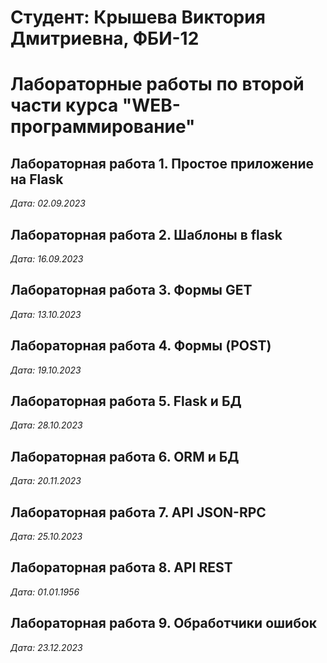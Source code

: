 # Студент: Крышева Виктория Дмитриевна, ФБИ-12

# Лабораторные работы по второй части курса "WEB-программирование"

## Лабораторная работа 1. Простое приложение на Flask

*Дата: 02.09.2023*

## Лабораторная работа 2. Шаблоны в flask

*Дата: 16.09.2023*

## Лабораторная работа 3. Формы GET

*Дата: 13.10.2023*

## Лабораторная работа 4. Формы (POST)

*Дата: 19.10.2023*

## Лабораторная работа 5. Flask и БД

*Дата: 28.10.2023*

## Лабораторная работа 6. ORM и БД

*Дата: 20.11.2023*

## Лабораторная работа 7. API JSON-RPC

*Дата: 25.10.2023*

## Лабораторная работа 8. API REST

*Дата: 01.01.1956*

## Лабораторная работа 9. Обработчики ошибок

*Дата: 23.12.2023*